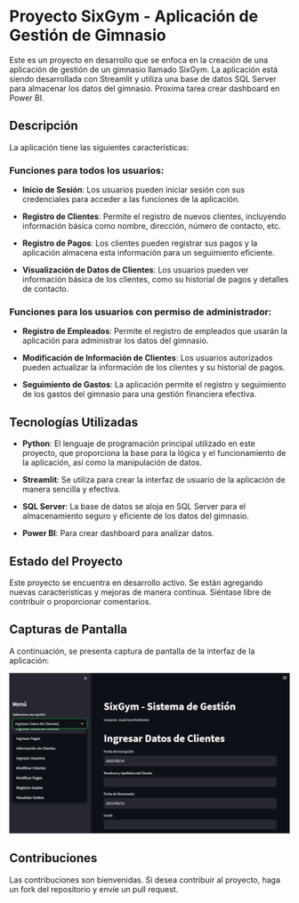 # Proyecto SixGym - Aplicación de Gestión de Gimnasio

Este es un proyecto en desarrollo que se enfoca en la creación de una aplicación de gestión de un gimnasio llamado SixGym. La aplicación está siendo desarrollada con Streamlit y utiliza una base de datos SQL Server para almacenar los datos del gimnasio.
Proxima tarea crear dashboard en Power BI.

## Descripción

La aplicación tiene las siguientes características:

### Funciones para todos los usuarios:

- **Inicio de Sesión**: Los usuarios pueden iniciar sesión con sus credenciales para acceder a las funciones de la aplicación.

- **Registro de Clientes**: Permite el registro de nuevos clientes, incluyendo información básica como nombre, dirección, número de contacto, etc.

- **Registro de Pagos**: Los clientes pueden registrar sus pagos y la aplicación almacena esta información para un seguimiento eficiente.

- **Visualización de Datos de Clientes**: Los usuarios pueden ver información básica de los clientes, como su historial de pagos y detalles de contacto.

### Funciones para los usuarios con permiso de administrador:

- **Registro de Empleados**: Permite el registro de empleados que usarán la aplicación para administrar los datos del gimnasio.

- **Modificación de Información de Clientes**: Los usuarios autorizados pueden actualizar la información de los clientes y su historial de pagos.

- **Seguimiento de Gastos**: La aplicación permite el registro y seguimiento de los gastos del gimnasio para una gestión financiera efectiva.

## Tecnologías Utilizadas

- **Python**: El lenguaje de programación principal utilizado en este proyecto, que proporciona la base para la lógica y el funcionamiento de la aplicación, así como la manipulación de datos.

- **Streamlit**: Se utiliza para crear la interfaz de usuario de la aplicación de manera sencilla y efectiva.

- **SQL Server**: La base de datos se aloja en SQL Server para el almacenamiento seguro y eficiente de los datos del gimnasio.

- **Power BI**: Para crear dashboard para analizar datos.

## Estado del Proyecto

Este proyecto se encuentra en desarrollo activo. Se están agregando nuevas características y mejoras de manera continua. Siéntase libre de contribuir o proporcionar comentarios.

## Capturas de Pantalla

A continuación, se presenta captura de pantalla de la interfaz de la aplicación:

![Interfaz Gráfica](screenshot\InterfazSistemaGestionSixGym.PNG)

## Contribuciones

Las contribuciones son bienvenidas. Si desea contribuir al proyecto, haga un fork del repositorio y envíe un pull request.

